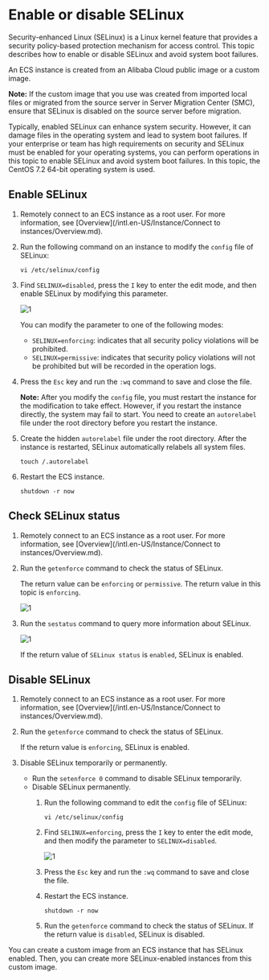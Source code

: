 # Enable or disable SELinux

Security-enhanced Linux \(SELinux\) is a Linux kernel feature that provides a security policy-based protection mechanism for access control. This topic describes how to enable or disable SELinux and avoid system boot failures.

An ECS instance is created from an Alibaba Cloud public image or a custom image.

**Note:** If the custom image that you use was created from imported local files or migrated from the source server in Server Migration Center \(SMC\), ensure that SELinux is disabled on the source server before migration.

Typically, enabled SELinux can enhance system security. However, it can damage files in the operating system and lead to system boot failures. If your enterprise or team has high requirements on security and SELinux must be enabled for your operating systems, you can perform operations in this topic to enable SELinux and avoid system boot failures. In this topic, the CentOS 7.2 64-bit operating system is used.

## Enable SELinux

1.  Remotely connect to an ECS instance as a root user. For more information, see [Overview](/intl.en-US/Instance/Connect to instances/Overview.md).

2.  Run the following command on an instance to modify the `config` file of SELinux:

    ```
    vi /etc/selinux/config
    ```

3.  Find `SELINUX=disabled`, press the `I` key to enter the edit mode, and then enable SELinux by modifying this parameter.

    ![1](https://static-aliyun-doc.oss-accelerate.aliyuncs.com/assets/img/en-US/3437846161/p76895.png)

    You can modify the parameter to one of the following modes:

    -   `SELINUX=enforcing`: indicates that all security policy violations will be prohibited.
    -   `SELINUX=permissive`: indicates that security policy violations will not be prohibited but will be recorded in the operation logs.
4.  Press the `Esc` key and run the `:wq` command to save and close the file.

    **Note:** After you modify the `config` file, you must restart the instance for the modification to take effect. However, if you restart the instance directly, the system may fail to start. You need to create an `autorelabel` file under the root directory before you restart the instance.

5.  Create the hidden `autorelabel` file under the root directory. After the instance is restarted, SELinux automatically relabels all system files.

    ```
    touch /.autorelabel
    ```

6.  Restart the ECS instance.

    ```
    shutdown -r now
    ```


## Check SELinux status

1.  Remotely connect to an ECS instance as a root user. For more information, see [Overview](/intl.en-US/Instance/Connect to instances/Overview.md).

2.  Run the `getenforce` command to check the status of SELinux.

    The return value can be `enforcing` or `permissive`. The return value in this topic is `enforcing`.

    ![1](https://static-aliyun-doc.oss-accelerate.aliyuncs.com/assets/img/en-US/3437846161/p77235.png)

3.  Run the `sestatus` command to query more information about SELinux.

    ![1](https://static-aliyun-doc.oss-accelerate.aliyuncs.com/assets/img/en-US/4437846161/p77236.png)

    If the return value of `SELinux status` is `enabled`, SELinux is enabled.


## Disable SELinux

1.  Remotely connect to an ECS instance as a root user. For more information, see [Overview](/intl.en-US/Instance/Connect to instances/Overview.md).

2.  Run the `getenforce` command to check the status of SELinux.

    If the return value is `enforcing`, SELinux is enabled.

3.  Disable SELinux temporarily or permanently.

    -   Run the `setenforce 0` command to disable SELinux temporarily.
    -   Disable SELinux permanently.
        1.  Run the following command to edit the `config` file of SELinux:

            ```
            vi /etc/selinux/config
            ```

        2.  Find `SELINUX=enforcing`, press the `I` key to enter the edit mode, and then modify the parameter to `SELINUX=disabled`.

            ![1](https://static-aliyun-doc.oss-accelerate.aliyuncs.com/assets/img/en-US/4437846161/p77234.png)

        3.  Press the `Esc` key and run the `:wq` command to save and close the file.
        4.  Restart the ECS instance.

            ```
            shutdown -r now
            ```

        5.  Run the `getenforce` command to check the status of SELinux. If the return value is `disabled`, SELinux is disabled.

You can create a custom image from an ECS instance that has SELinux enabled. Then, you can create more SELinux-enabled instances from this custom image.

